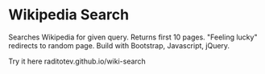 # Wikipedia Search

Searches Wikipedia for given query. Returns first 10 pages. "Feeling lucky" redirects to random page. Build with Bootstrap, Javascript, jQuery.

Try it here raditotev.github.io/wiki-search

